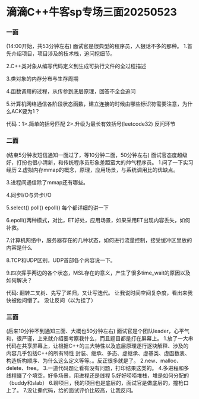 # 滴滴C++牛客sp专场三面20250523

### 一面

(14:00开始，共53分钟左右)
面试官是很典型的程序员，人狠话不多的那种。
1.首先介绍项目，项目涉及的技术栈，追问挖细节。

2.C++类对象从编写代码定义到生成可执行文件的全过程描述

3.类对象的内存分布与生存周期

4.函数调用的过程，从传参到底层原理，回答不全会追问

5.计算机网络通信各阶段状态函数，建立连接的时候由哪些标识符需要注意，为什么ACK要为1？

代码：1>.简单的括号匹配
2>.升级为最长有效括号(leetcode32)
反问环节

### 二面

(结束5分钟发短信通知一面过了，等10分钟二面，50分钟左右)
面试官态度超级好，打扮也很小清新，和传统程序员形象差距蛮大的帅气程序员。
1.问了一下实习经历
2.虚拟内存mmap的概念，原理，应用场景，与系统调用比的优缺点。

3.进程间通信除了mmap还有哪些。

4.同步I/O与异步I/O

5.select() poll() epoll() 每个都详细的讲一下

6.epoll()两种模式，对比，ET好处，应用场景，如果采用ET出现内容丢失，如何补救。

7.计算机网络中，服务器存在的几种状态，如何进行流量控制，接受缓冲区里放的内容是什么

8.TCP和UDP区别，UDP首部各个内容说一下。

9.四次挥手两边的各个状态，MSL存在的意义，产生了很多time_wait的原因以及如何解决？

代码: 翻转二叉树、先写了递归，又让写迭代。
让我说时间空间复杂度，看出来我快被他问懵了。
没让反问（以为挂了）

### 三面

(后来10分钟不到通知三面、大概也50分钟左右)
面试官是个团队leader，心平气和，很严谨，上来就介绍要考察我什么，而且题目都是打在屏幕上。
1.放了一大串代码在共享屏幕上，让根据C++的三大特性以及底层原理逐行逐块解释、涉及的内容几乎包括C++的所有特性
封装、继承、多态、虚继承、虚基类、虚函数表、构造析构顺序、为什么这么定义等等。。反正很多就是了。
2.new、malloc、delete、free。
3.一道代码题让看有没有问题，打印结果这类的。
4.多进程和多线程缀了个填空，好多场景，用进程还是线程
5.好好唠唠堆栈，堆是如何分配的（buddy和slab）
6.聊项目，我的项目也是底层的，面试官是做底层的，撞枪口上了。
7.没让撕代码，给的面试评价比较高，让我反问。

